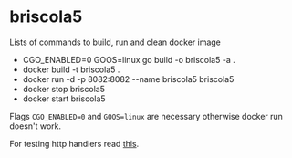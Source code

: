 # briscola5

Lists of commands to build, run and clean docker image

- CGO_ENABLED=0 GOOS=linux go build -o briscola5 -a .
- docker build -t briscola5 .
- docker run -d -p 8082:8082 --name briscola5 briscola5
- docker stop briscola5
- docker start briscola5

Flags `CGO_ENABLED=0` and `GOOS=linux` are necessary otherwise docker run doesn't work.

For testing http handlers read [this](https://blog.questionable.services/article/testing-http-handlers-go/).
